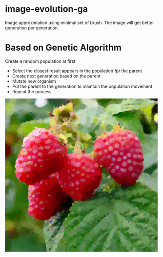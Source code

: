 # image-evolution-ga
Image approximation using minimal set of brush. The image will get better generation per generation.
# Based on Genetic Algorithm
Create a random population at first
* Select the closest result appears in the population fpr the parent
* Create next generation based on the parent
* Mutate new organism
* Put the parent to the generation to maintain the population movement
* Repeat the process


![Best](https://github.com/Humayung/image-evolution-ga/blob/master/best.png)
